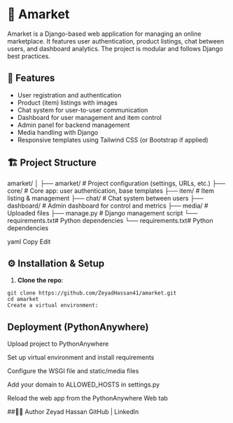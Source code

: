 # 🛒 Amarket

Amarket is a Django-based web application for managing an online marketplace. It features user authentication, product listings, chat between users, and dashboard analytics. The project is modular and follows Django best practices.

## 🚀 Features

- User registration and authentication
- Product (item) listings with images
- Chat system for user-to-user communication
- Dashboard for user management and item control
- Admin panel for backend management
- Media handling with Django
- Responsive templates using Tailwind CSS (or Bootstrap if applied)

## 🏗 Project Structure
amarket/
│
├── amarket/ # Project configuration (settings, URLs, etc.)
├── core/ # Core app: user authentication, base templates
├── item/ # Item listing & management
├── chat/ # Chat system between users
├── dashboard/ # Admin dashboard for control and metrics
├── media/ # Uploaded files
├── manage.py # Django management script
└── requirements.txt# Python dependencies
└── requirements.txt# Python dependencies

yaml
Copy
Edit

## ⚙️ Installation & Setup

1. **Clone the repo**:

```
git clone https://github.com/ZeyadHassan41/amarket.git
cd amarket
Create a virtual environment:
```

## Deployment (PythonAnywhere)
Upload project to PythonAnywhere

Set up virtual environment and install requirements

Configure the WSGI file and static/media files

Add your domain to ALLOWED_HOSTS in settings.py

Reload the web app from the PythonAnywhere Web tab

##🧑‍💻 Author
Zeyad Hassan
GitHub | LinkedIn
